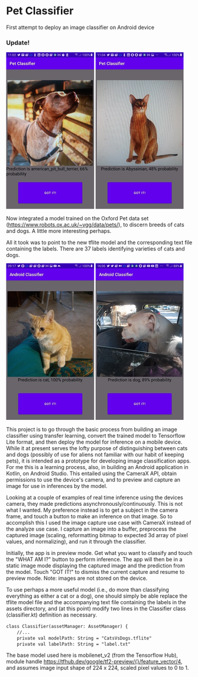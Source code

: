 # Pet Classifier
First attempt to deploy an image classifier on Android device

### Update!

![Screenshot](Screenshot3.jpg) ![Screenshot](Screenshot4.jpg)

Now integrated a model trained on the Oxford Pet data set (https://www.robots.ox.ac.uk/~vgg/data/pets/), to discern breeds of cats and dogs. A little more interesting perhaps.

All it took was to point to the new tflite model and the corresponding text file containing the labels. There are 37 labels identifying varieties of cats and dogs.



![Screenshot](Screenshot.jpg) ![Screenshot](Screenshot2.jpg)

This project is to go through the basic process from building an image classifier using transfer learning, convert the trained model to Tensorflow Lite format, and then deploy the model for inference on a mobile device. While it at present serves the lofty purpose of distinguishing between cats and dogs (possibly of use for aliens not familiar with our habit of keeping pets), it is intended as a prototype for developing image classification apps. For me this is a learning process, also, in building an Android application in Kotlin, on Android Studio. This entailed using the CameraX API, obtain permissions to use the device's camera, and to preview and capture an image for use in inferences by the model.

Looking at a couple of examples of real time inference using the devices camera, they made predictions asynchronously/continuously. This is not what I wanted. My preference instead is to get a subject in the camera frame, and touch a button to make an inference on that image. So to accomplish this I used the image capture use case with CameraX instead of the analyze use case. I capture an image into a buffer, preprocess the captured image (scaling, reformatting bitmap to expected 3d array of pixel values, and normalizing), and run it through the classifier.

Initially, the app is in preview mode. Get what you want to classify and touch the "WHAT AM I?" button to perform inference. The app will then be in a static image mode displaying the captured image and the prediction from the model. Touch "GOT IT!" to dismiss the current capture and resume to preview mode. Note: images are not stored on the device.

To use perhaps a more useful model (i.e., do more than classifying everything as either a cat or a dog), one should simply be able replace the tflite model file and the accompanying text file containing the labels in the assets directory, and (at this point) modify two lines in the Classifier class (classifier.kt) definition as necessary.

```
class Classifier(assetManager: AssetManager) {
    //...
    private val modelPath: String = "CatsVsDogs.tflite"
    private val labelPath: String = "label.txt"
```

The base model used here is mobilenet_v2 (from the Tensorflow Hub), module handle https://tfhub.dev/google/tf2-preview/{}/feature_vector/4, and assumes image input shape of 224 x 224, scaled pixel values to 0 to 1.

